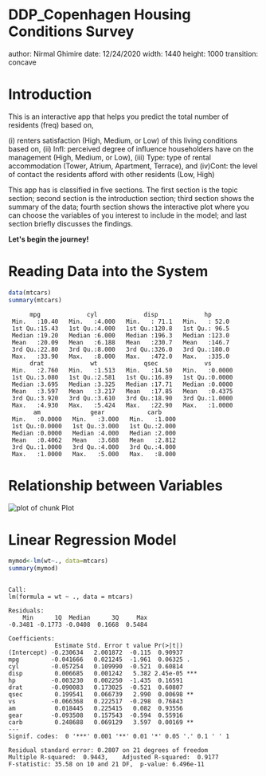 DDP_Copenhagen Housing Conditions Survey
========================================================
author: Nirmal Ghimire
date: 12/24/2020
width: 1440
height: 1000
transition: concave


Introduction
========================================================
This is an interactive app that helps you predict the total number of residents (freq) based on,

(i) renters satisfaction (High, Medium, or Low) of this living conditions based on,
(ii) Infl: perceived degree of influence householders have on the management (High, Medium, or Low),
(iii) Type: type of rental accommodation (Tower, Atrium, Apartment, Terrace), and
(iv)Cont: the level of contact the residents afford with other residents (Low, High)

This app has is classified in five sections.
The first section is the topic section; second section is the introduction section; third section shows the summary of the data; fourth section shows the interactive plot where you can choose the variables of you interest to include in the model; and last section briefly discusses the findings.

**Let's begin the journey!**

Reading Data into the System
========================================================

```r
data(mtcars)
summary(mtcars)
```

```
      mpg             cyl             disp             hp       
 Min.   :10.40   Min.   :4.000   Min.   : 71.1   Min.   : 52.0  
 1st Qu.:15.43   1st Qu.:4.000   1st Qu.:120.8   1st Qu.: 96.5  
 Median :19.20   Median :6.000   Median :196.3   Median :123.0  
 Mean   :20.09   Mean   :6.188   Mean   :230.7   Mean   :146.7  
 3rd Qu.:22.80   3rd Qu.:8.000   3rd Qu.:326.0   3rd Qu.:180.0  
 Max.   :33.90   Max.   :8.000   Max.   :472.0   Max.   :335.0  
      drat             wt             qsec             vs        
 Min.   :2.760   Min.   :1.513   Min.   :14.50   Min.   :0.0000  
 1st Qu.:3.080   1st Qu.:2.581   1st Qu.:16.89   1st Qu.:0.0000  
 Median :3.695   Median :3.325   Median :17.71   Median :0.0000  
 Mean   :3.597   Mean   :3.217   Mean   :17.85   Mean   :0.4375  
 3rd Qu.:3.920   3rd Qu.:3.610   3rd Qu.:18.90   3rd Qu.:1.0000  
 Max.   :4.930   Max.   :5.424   Max.   :22.90   Max.   :1.0000  
       am              gear            carb      
 Min.   :0.0000   Min.   :3.000   Min.   :1.000  
 1st Qu.:0.0000   1st Qu.:3.000   1st Qu.:2.000  
 Median :0.0000   Median :4.000   Median :2.000  
 Mean   :0.4062   Mean   :3.688   Mean   :2.812  
 3rd Qu.:1.0000   3rd Qu.:4.000   3rd Qu.:4.000  
 Max.   :1.0000   Max.   :5.000   Max.   :8.000  
```

Relationship between Variables
========================================================

![plot of chunk Plot](DDP_final-figure/Plot-1.png)

Linear Regression Model
========================================================

```r
mymod<-lm(wt~., data=mtcars)
summary(mymod)
```

```

Call:
lm(formula = wt ~ ., data = mtcars)

Residuals:
    Min      1Q  Median      3Q     Max 
-0.3481 -0.1773 -0.0408  0.1668  0.5484 

Coefficients:
             Estimate Std. Error t value Pr(>|t|)    
(Intercept) -0.230634   2.001872  -0.115  0.90937    
mpg         -0.041666   0.021245  -1.961  0.06325 .  
cyl         -0.057254   0.109990  -0.521  0.60814    
disp         0.006685   0.001242   5.382 2.45e-05 ***
hp          -0.003230   0.002250  -1.435  0.16591    
drat        -0.090083   0.173025  -0.521  0.60807    
qsec         0.199541   0.066739   2.990  0.00698 ** 
vs          -0.066368   0.222517  -0.298  0.76843    
am           0.018445   0.225415   0.082  0.93556    
gear        -0.093508   0.157543  -0.594  0.55916    
carb         0.248688   0.069129   3.597  0.00169 ** 
---
Signif. codes:  0 '***' 0.001 '**' 0.01 '*' 0.05 '.' 0.1 ' ' 1

Residual standard error: 0.2807 on 21 degrees of freedom
Multiple R-squared:  0.9443,	Adjusted R-squared:  0.9177 
F-statistic: 35.58 on 10 and 21 DF,  p-value: 6.496e-11
```


